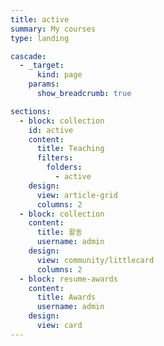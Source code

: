 ```yaml
---
title: active
summary: My courses
type: landing

cascade:
  - _target:
      kind: page
    params:
      show_breadcrumb: true

sections:
  - block: collection
    id: active
    content:
      title: Teaching
      filters:
        folders:
          - active
    design:
      view: article-grid
      columns: 2
  - block: collection
    content:
      title: 활동
      username: admin
    design:
      view: community/littlecard
      columns: 2
  - block: resume-awards
    content:
      title: Awards
      username: admin
    design:
      view: card
---
```

